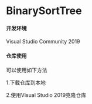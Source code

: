 # **BinarySortTree**

#### 开发环境
Visual Studio Community 2019

#### 仓库使用
可以使用如下方法

1.下载仓库到本地

2.使用Visual Studio 2019克隆仓库
